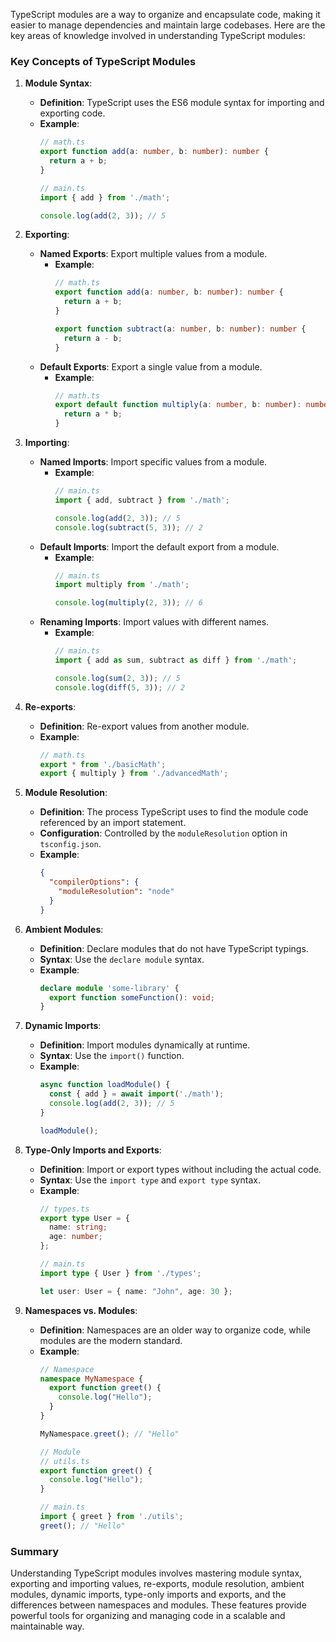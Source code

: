 TypeScript modules are a way to organize and encapsulate code, making it easier to manage dependencies and maintain large codebases. Here are the key areas of knowledge involved in understanding TypeScript modules:

### Key Concepts of TypeScript Modules

1. **Module Syntax**:
   - **Definition**: TypeScript uses the ES6 module syntax for importing and exporting code.
   - **Example**:
     ```typescript
     // math.ts
     export function add(a: number, b: number): number {
       return a + b;
     }

     // main.ts
     import { add } from './math';

     console.log(add(2, 3)); // 5
     ```

2. **Exporting**:
   - **Named Exports**: Export multiple values from a module.
     - **Example**:
       ```typescript
       // math.ts
       export function add(a: number, b: number): number {
         return a + b;
       }

       export function subtract(a: number, b: number): number {
         return a - b;
       }
       ```
   - **Default Exports**: Export a single value from a module.
     - **Example**:
       ```typescript
       // math.ts
       export default function multiply(a: number, b: number): number {
         return a * b;
       }
       ```

3. **Importing**:
   - **Named Imports**: Import specific values from a module.
     - **Example**:
       ```typescript
       // main.ts
       import { add, subtract } from './math';

       console.log(add(2, 3)); // 5
       console.log(subtract(5, 3)); // 2
       ```
   - **Default Imports**: Import the default export from a module.
     - **Example**:
       ```typescript
       // main.ts
       import multiply from './math';

       console.log(multiply(2, 3)); // 6
       ```
   - **Renaming Imports**: Import values with different names.
     - **Example**:
       ```typescript
       // main.ts
       import { add as sum, subtract as diff } from './math';

       console.log(sum(2, 3)); // 5
       console.log(diff(5, 3)); // 2
       ```

4. **Re-exports**:
   - **Definition**: Re-export values from another module.
   - **Example**:
     ```typescript
     // math.ts
     export * from './basicMath';
     export { multiply } from './advancedMath';
     ```

5. **Module Resolution**:
   - **Definition**: The process TypeScript uses to find the module code referenced by an import statement.
   - **Configuration**: Controlled by the `moduleResolution` option in `tsconfig.json`.
   - **Example**:
     ```json
     {
       "compilerOptions": {
         "moduleResolution": "node"
       }
     }
     ```

6. **Ambient Modules**:
   - **Definition**: Declare modules that do not have TypeScript typings.
   - **Syntax**: Use the `declare module` syntax.
   - **Example**:
     ```typescript
     declare module 'some-library' {
       export function someFunction(): void;
     }
     ```

7. **Dynamic Imports**:
   - **Definition**: Import modules dynamically at runtime.
   - **Syntax**: Use the `import()` function.
   - **Example**:
     ```typescript
     async function loadModule() {
       const { add } = await import('./math');
       console.log(add(2, 3)); // 5
     }

     loadModule();
     ```

8. **Type-Only Imports and Exports**:
   - **Definition**: Import or export types without including the actual code.
   - **Syntax**: Use the `import type` and `export type` syntax.
   - **Example**:
     ```typescript
     // types.ts
     export type User = {
       name: string;
       age: number;
     };

     // main.ts
     import type { User } from './types';

     let user: User = { name: "John", age: 30 };
     ```

9. **Namespaces vs. Modules**:
   - **Definition**: Namespaces are an older way to organize code, while modules are the modern standard.
   - **Example**:
     ```typescript
     // Namespace
     namespace MyNamespace {
       export function greet() {
         console.log("Hello");
       }
     }

     MyNamespace.greet(); // "Hello"

     // Module
     // utils.ts
     export function greet() {
       console.log("Hello");
     }

     // main.ts
     import { greet } from './utils';
     greet(); // "Hello"
     ```

### Summary

Understanding TypeScript modules involves mastering module syntax, exporting and importing values, re-exports, module resolution, ambient modules, dynamic imports, type-only imports and exports, and the differences between namespaces and modules. These features provide powerful tools for organizing and managing code in a scalable and maintainable way.